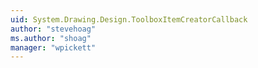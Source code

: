 ```yaml
---
uid: System.Drawing.Design.ToolboxItemCreatorCallback
author: "stevehoag"
ms.author: "shoag"
manager: "wpickett"
---
```

